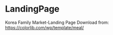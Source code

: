 # LandingPage
Korea Family Market-Landing Page
Download from: https://colorlib.com/wp/template/meal/
